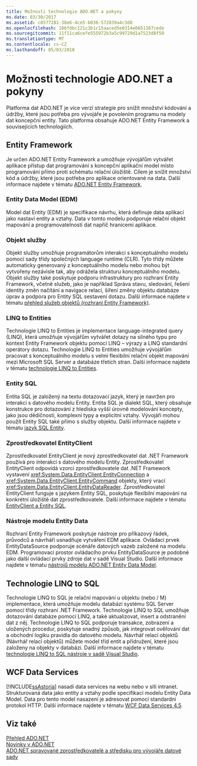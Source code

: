 ```yaml
---
title: Možnosti technologie ADO.NET a pokyny
ms.date: 03/30/2017
ms.assetid: c8577281-38e6-4ce5-b036-572039a4c3d8
ms.openlocfilehash: 106fdbc121c3b1c15aaced5e0314e0651387cede
ms.sourcegitcommit: 11f11ca6cefe555972b3a5c99729d1a7523d8f50
ms.translationtype: MT
ms.contentlocale: cs-CZ
ms.lasthandoff: 05/03/2018
---
```

# <a name="adonet-technology-options-and-guidelines"></a>Možnosti technologie ADO.NET a pokyny
Platforma dat ADO.NET je více verzí strategie pro snížit množství kódování a údržby, které jsou potřeba pro vývojáře je povolením programu na modely dat koncepční entity. Tato platforma obsahuje ADO.NET Entity Framework a souvisejících technologiích.  
  
## <a name="entity-framework"></a>Entity Framework  
 Je určen ADO.NET Entity Framework a umožňuje vývojářům vytvářet aplikace přístup dat programování s koncepční aplikační model místo programování přímo proti schématu relační úložiště. Cílem je snížit množství kód a údržby, které jsou potřeba pro aplikace orientované na data. Další informace najdete v tématu [ADO.NET Entity Framework](../../../../docs/framework/data/adonet/ef/index.md).  
  
### <a name="entity-data-model-edm"></a>Entity Data Model (EDM)  
 Model dat Entity (EDM) je specifikace návrhu, která definuje data aplikací jako nastaví entity a vztahy. Data v tomto modelu podporuje relační objekt mapování a programovatelnosti dat napříč hranicemi aplikace.  
  
### <a name="object-services"></a>Objekt služby  
 Objekt služby umožňuje programátorům interakci s konceptuálního modelu pomocí sady třídy společných language runtime (CLR). Tyto třídy můžete automaticky generovaný z konceptuálního modelu nebo mohou být vytvořeny nezávisle tak, aby odrážela strukturu konceptuálního modelu. Objekt služby také poskytuje podporu infrastruktury pro rozhraní Entity Framework, včetně služeb, jako je například Správa stavu, sledování, řešení identity změn načítání a navigace relací, šíření změny objektu databáze úprav a podpora pro Entity SQL sestavení dotazu. Další informace najdete v tématu [přehled služeb objektů (rozhraní Entity Framework)](http://msdn.microsoft.com/library/43014cf9-c9cb-4538-bfbb-197820b60038).  
  
### <a name="linq-to-entities"></a>LINQ to Entities  
 Technologie LINQ to Entities je implementace language-integrated query (LINQ), která umožňuje vývojářům vytvářet dotazy na silného typu pro kontext Entity Framework objektu pomocí LINQ – výrazy a LINQ standardní operátory dotazu. Technologie LINQ to Entities umožňuje vývojářům pracovat s konceptuálního modelu s velmi flexibilní relační objekt mapování mezi Microsoft SQL Server a databáze třetích stran. Další informace najdete v tématu [technologie LINQ to Entities](../../../../docs/framework/data/adonet/ef/language-reference/linq-to-entities.md).  
  
### <a name="entity-sql"></a>Entity SQL  
 Entita SQL je založený na textu dotazovací jazyk, který je navržen pro interakci s datového modelu Entity. Entita SQL je dialekt SQL, který obsahuje konstrukce pro dotazování z hlediska vyšší úrovně modelování koncepty, jako jsou dědičnosti, komplexní typy a explicitní vztahy. Vývojáři mohou použít Entity SQL také přímo s služby objektu. Další informace najdete v tématu [jazyk SQL Entity](../../../../docs/framework/data/adonet/ef/language-reference/entity-sql-language.md).  
  
### <a name="entityclient"></a>Zprostředkovatel EntityClient  
 Zprostředkovatel EntityClient je nový zprostředkovatel dat .NET Framework používá pro interakci s datového modelu Entity. Zprostředkovatel EntityClient odpovídá vzorci zprostředkovatele dat .NET Framework vystavení <xref:System.Data.EntityClient.EntityConnection> a <xref:System.Data.EntityClient.EntityCommand> objekty, který vrací <xref:System.Data.EntityClient.EntityDataReader>. Zprostředkovatel EntityClient funguje s jazykem Entity SQL, poskytuje flexibilní mapování na konkrétní úložiště dat zprostředkovatele. Další informace najdete v tématu [EntityClient a Entity SQL](http://msdn.microsoft.com/library/49202ab9-ac98-4b4b-a05c-140e422bf527).  
  
### <a name="entity-data-model-tools"></a>Nástroje modelu Entity Data  
 Rozhraní Entity Framework poskytuje nástroje pro příkazový řádek, průvodců a návrháři usnadňuje vytváření EDM aplikace. Ovládací prvek EntityDataSource podporuje scénáře datových vazeb založené na modelu EDM. Programovací prostor ovládacího prvku EntityDataSource je podobné jako další ovládací prvky zdroje dat v sadě Visual Studio. Další informace najdete v tématu [nástrojů modelu ADO.NET Entity Data Model](http://msdn.microsoft.com/library/91076853-0881-421b-837a-f582f36be527).  
  
## <a name="linq-to-sql"></a>Technologie LINQ to SQL  
 Technologie LINQ to SQL je relační mapování u objektu (nebo / M) implementace, která umožňuje modelu databázi systému SQL Server pomocí třídy rozhraní .NET Framework. Technologie LINQ to SQL umožňuje dotazování databáze pomocí LINQ, a také aktualizovat, insert a odstranění dat z něj. Technologie LINQ to SQL podporuje transakce, zobrazení a uložených procedur, poskytuje snadný způsob, jak integrovat ověřování dat a obchodní logiku pravidla do datového modelu. Návrhář relací objektů (Návrhář relací objektů) můžete model tříd entit a přidružení, které jsou založeny na objekty v databázi. Další informace najdete v tématu [technologie LINQ to SQL nástroje v sadě Visual Studio](/visualstudio/data-tools/linq-to-sql-tools-in-visual-studio2).  
  
## <a name="wcf-data-services"></a>WCF Data Services  
 [!INCLUDE[ssAstoria](../../../../includes/ssastoria-md.md)] nasadí data services na webu nebo v síti intranet. Strukturovaná data jako entity a vztahy podle specifikací modelu Entity Data Model. Data pro tento model nasazení je adresovat pomocí standardní protokol HTTP. Další informace najdete v tématu [WCF Data Services 4.5](../../../../docs/framework/data/wcf/index.md).  
  
## <a name="see-also"></a>Viz také  
 [Přehled ADO.NET](../../../../docs/framework/data/adonet/ado-net-overview.md)  
 [Novinky v ADO.NET](../../../../docs/framework/data/adonet/whats-new.md)  
 [ADO.NET spravované zprostředkovatelé a středisku pro vývojáře datové sady](http://go.microsoft.com/fwlink/?LinkId=217917)
